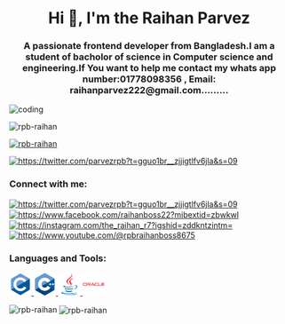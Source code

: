 <h1 align="center">Hi 👋, I'm the Raihan Parvez</h1>
<h3 align="center">A passionate frontend developer from Bangladesh.I am a student of bacholor of science in Computer science and engineering.If You want to help me contact my whats app number:01778098356 , Email: raihanparvez222@gmail.com.........</h3>
<img align="ringt" alt="coding" width="400" src="https://media.tenor.com/NOYF3f82b_gAAAAC/programmer.gif">

<p align="left"> <img src="https://komarev.com/ghpvc/?username=rpb-raihan&label=Profile%20views&color=0e75b6&style=flat" alt="rpb-raihan" /> </p>

<p align="left"> <a href="https://github.com/ryo-ma/github-profile-trophy"><img src="https://github-profile-trophy.vercel.app/?username=rpb-raihan" alt="rpb-raihan" /></a> </p>

<p align="left"> <a href="https://twitter.com/https://twitter.com/parvezrpb?t=gguo1br__zjjigtlfv6jla&s=09" target="blank"><img src="https://img.shields.io/twitter/follow/https://twitter.com/parvezrpb?t=gguo1br__zjjigtlfv6jla&s=09?logo=twitter&style=for-the-badge" alt="https://twitter.com/parvezrpb?t=gguo1br__zjjigtlfv6jla&s=09" /></a> </p>

<h3 align="left">Connect with me:</h3>
<p align="left">
<a href="https://twitter.com/https://twitter.com/parvezrpb?t=gguo1br__zjjigtlfv6jla&s=09" target="blank"><img align="center" src="https://raw.githubusercontent.com/rahuldkjain/github-profile-readme-generator/master/src/images/icons/Social/twitter.svg" alt="https://twitter.com/parvezrpb?t=gguo1br__zjjigtlfv6jla&s=09" height="30" width="40" /></a>
<a href="https://fb.com/https://www.facebook.com/raihanboss22?mibextid=zbwkwl" target="blank"><img align="center" src="https://raw.githubusercontent.com/rahuldkjain/github-profile-readme-generator/master/src/images/icons/Social/facebook.svg" alt="https://www.facebook.com/raihanboss22?mibextid=zbwkwl" height="30" width="40" /></a>
<a href="https://instagram.com/https://instagram.com/the_raihan_r7?igshid=zddkntzintm=" target="blank"><img align="center" src="https://raw.githubusercontent.com/rahuldkjain/github-profile-readme-generator/master/src/images/icons/Social/instagram.svg" alt="https://instagram.com/the_raihan_r7?igshid=zddkntzintm=" height="30" width="40" /></a>
<a href="https://www.youtube.com/c/https://www.youtube.com/@rpbraihanboss8675" target="blank"><img align="center" src="https://raw.githubusercontent.com/rahuldkjain/github-profile-readme-generator/master/src/images/icons/Social/youtube.svg" alt="https://www.youtube.com/@rpbraihanboss8675" height="30" width="40" /></a>
</p>

<h3 align="left">Languages and Tools:</h3>
<p align="left"> <a href="https://www.cprogramming.com/" target="_blank" rel="noreferrer"> <img src="https://raw.githubusercontent.com/devicons/devicon/master/icons/c/c-original.svg" alt="c" width="40" height="40"/> </a> <a href="https://www.w3schools.com/cpp/" target="_blank" rel="noreferrer"> <img src="https://raw.githubusercontent.com/devicons/devicon/master/icons/cplusplus/cplusplus-original.svg" alt="cplusplus" width="40" height="40"/> </a> <a href="https://www.java.com" target="_blank" rel="noreferrer"> <img src="https://raw.githubusercontent.com/devicons/devicon/master/icons/java/java-original.svg" alt="java" width="40" height="40"/> </a> <a href="https://www.oracle.com/" target="_blank" rel="noreferrer"> <img src="https://raw.githubusercontent.com/devicons/devicon/master/icons/oracle/oracle-original.svg" alt="oracle" width="40" height="40"/> </a> </p>

<p><img align="left" src="https://github-readme-stats.vercel.app/api/top-langs?username=rpb-raihan&show_icons=true&locale=en&layout=compact" alt="rpb-raihan" /></p>

<p>&nbsp;<img align="center" src="https://github-readme-stats.vercel.app/api?username=rpb-raihan&show_icons=true&locale=en" alt="rpb-raihan" /></p>
